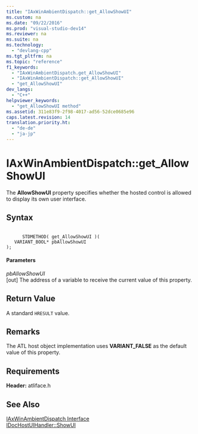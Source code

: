 ```yaml
---
title: "IAxWinAmbientDispatch::get_AllowShowUI"
ms.custom: na
ms.date: "09/22/2016"
ms.prod: "visual-studio-dev14"
ms.reviewer: na
ms.suite: na
ms.technology: 
  - "devlang-cpp"
ms.tgt_pltfrm: na
ms.topic: "reference"
f1_keywords: 
  - "IAxWinAmbientDispatch.get_AllowShowUI"
  - "IAxWinAmbientDispatch::get_AllowShowUI"
  - "get_AllowShowUI"
dev_langs: 
  - "C++"
helpviewer_keywords: 
  - "get_AllowShowUI method"
ms.assetid: 311e83f9-2f98-4017-ad56-52dce0685e96
caps.latest.revision: 14
translation.priority.ht: 
  - "de-de"
  - "ja-jp"
---
```

# IAxWinAmbientDispatch::get_AllowShowUI
The **AllowShowUI** property specifies whether the hosted control is allowed to display its own user interface.  
  
## Syntax  
  
```  
  
      STDMETHOD( get_AllowShowUI )(  
   VARIANT_BOOL* pbAllowShowUI   
);  
```  
  
#### Parameters  
 *pbAllowShowUI*  
 [out] The address of a variable to receive the current value of this property.  
  
## Return Value  
 A standard `HRESULT` value.  
  
## Remarks  
 The ATL host object implementation uses **VARIANT_FALSE** as the default value of this property.  
  
## Requirements  
 **Header:** atliface.h  
  
## See Also  
 [IAxWinAmbientDispatch Interface](../VS_csharp/iaxwinambientdispatch-interface.md)   
 [IDocHostUIHandler::ShowUI](https://msdn.microsoft.com/en-us/library/aa753265.aspx)
